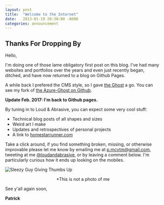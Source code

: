 ```yaml
---
layout: post
title:  "Welcome to the Internet"
date:   2013-01-19 20:38:00 -0600
categories: announcement
---
```



## Thanks For Dropping By

Hello,

I'm doing one of those lame obligatory first post on this blog. I've had many websites and portfolios over the years and even just recently began, ditched, and have now returned to a blog on Github Pages. 
<!--more-->
A while back I prefered the CMS style, so I gave [the Ghost](https://ghost.org/) a go. You can see my fork of [the Azure-Ghost on Github](https://github.com/pmcvtm/Ghost-Azure).

**Update Feb. 2017: I'm back to Github pages.**

By tuning in to Loud &amp; Abrasive, you can expect some very cool stuff: 

* Technical blog posts of all shapes and sizes
* Weird art I make
* Updates and retrospectives of personal projects
* A link to [homestarrunner.com](http://www.homestarrunner.com)


Take a click around, if you find something broken, missing, or otherwise improvable please let me know by emailing me at <p.mcvtm@gmail.com>, tweeting at me [@loudandabrasive](http://twitter.com/loudandabrasive), or by leaving a comment below. I'm particularly curious how it ends up looking on the mobiles.

![Sleezy Guy Giving Thumbs Up](http://www.inbound.co.za/wp-content/uploads/2013/08/7449344-a-sleazy-car-salesman-con-man-retro-suit-wearing-man-with-happy-face-and-doing-the-two-thumbs-up-sig.jpg)
<div style="text-align:center;"> *This is not a photo of me </div>

See y'all again soon,

**Patrick**

